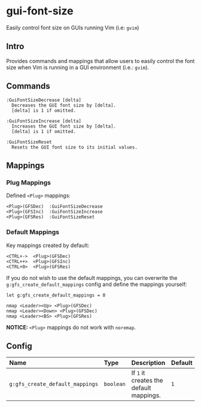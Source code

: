# gui-font-size
Easily control font size on GUIs running Vim (i.e: `gvim`)

## Intro

Provides commands and mappings that allow users to easily control the font
size when Vim is running in a GUI environment (i.e.: `gvim`).

## Commands

```
:GuiFontSizeDecrease [delta]
  Decreases the GUI font size by [delta].
  [delta] is 1 if omitted.

:GuiFontSizeIncrease [delta]
  Increases the GUI font size by [delta].
  [delta] is 1 if omitted.

:GuiFontSizeReset
  Resets the GUI font size to its initial values.
```

## Mappings

### Plug Mappings
Defined `<Plug>` mappings:

```
<Plug>(GFSDec)  :GuiFontSizeDecrease
<Plug>(GFSInc)  :GuiFontSizeIncrease
<Plug>(GFSRes)  :GuiFontSizeReset
```

### Default Mappings
Key mappings created by default:

```
<CTRL+->  <Plug>(GFSDec)
<CTRL++>  <Plug>(GFSInc)
<CTRL+0>  <Plug>(GFSRes)
```

If you do not wish to use the default mappings, you can overwrite the
`g:gfs_create_default_mappings` config and define the mappings yourself:

```vim
let g:gfs_create_default_mappings = 0

nmap <Leader><Up> <Plug>(GFSDec)
nmap <Leader><Down> <Plug>(GFSDec)
nmap <Leader><BS> <Plug>(GFSRes)
```

**NOTICE:** `<Plug>` mappings do not work with `noremap`.

## Config

| Name                            | Type      | Description                             | Default
| :---                            | :---      | :---                                    | :---
| `g:gfs_create_default_mappings` | `boolean` | If `1` it creates the default mappings. | `1`


